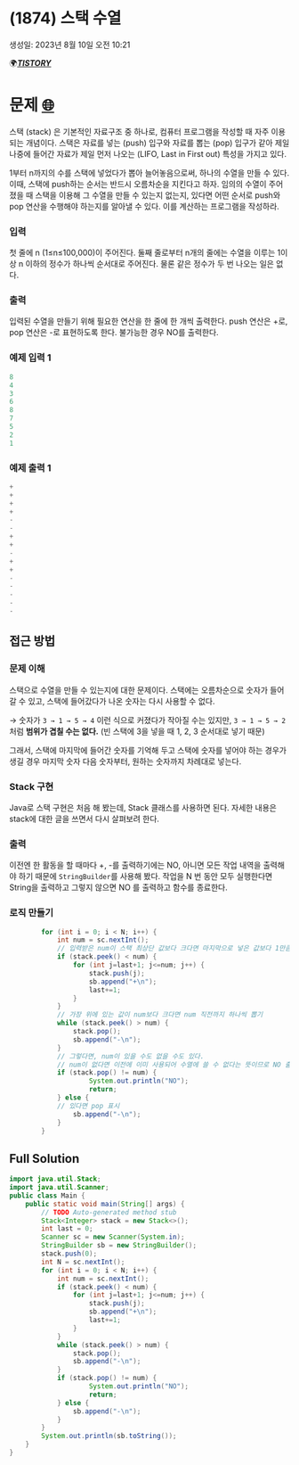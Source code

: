 # (1874) 스택 수열

생성일: 2023년 8월 10일 오전 10:21

🌍**_[TISTORY](http://letusgrow.tistory.com)_**

# 문제 [🌐](https://www.acmicpc.net/problem/1874)

스택 (stack) 은 기본적인 자료구조 중 하나로, 컴퓨터 프로그램을 작성할 때 자주 이용되는 개념이다. 스택은 자료를 넣는 (push) 입구와 자료를 뽑는 (pop) 입구가 같아 제일 나중에 들어간 자료가 제일 먼저 나오는 (LIFO, Last in First out) 특성을 가지고 있다.

1부터 n까지의 수를 스택에 넣었다가 뽑아 늘어놓음으로써, 하나의 수열을 만들 수 있다. 이때, 스택에 push하는 순서는 반드시 오름차순을 지킨다고 하자. 임의의 수열이 주어졌을 때 스택을 이용해 그 수열을 만들 수 있는지 없는지, 있다면 어떤 순서로 push와 pop 연산을 수행해야 하는지를 알아낼 수 있다. 이를 계산하는 프로그램을 작성하라.

### 입력

첫 줄에 n (1≤n≤100,000)이 주어진다. 둘째 줄로부터 n개의 줄에는 수열을 이루는 1이상 n 이하의 정수가 하나씩 순서대로 주어진다. 물론 같은 정수가 두 번 나오는 일은 없다.

### 출력

입력된 수열을 만들기 위해 필요한 연산을 한 줄에 한 개씩 출력한다. push 연산은 +로, pop 연산은 -로 표현하도록 한다. 불가능한 경우 NO를 출력한다.

### 예제 입력 1

```java
8
4
3
6
8
7
5
2
1
```

### 예제 출력 1

```java
+
+
+
+
-
-
+
+
-
+
+
-
-
-
-
-
```

## 접근 방법

### 문제 이해

스택으로 수열을 만들 수 있는지에 대한 문제이다. 스택에는 오름차순으로 숫자가 들어갈 수 있고, 스택에 들어갔다가 나온 숫자는 다시 사용할 수 없다.

→ 숫자가 `3 → 1 → 5 → 4` 이런 식으로 커졌다가 작아질 수는 있지만, `3 → 1 → 5 → 2` 처럼 **범위가 겹칠 수는 없다.** (빈 스택에 3을 넣을 때 1, 2, 3 순서대로 넣기 때문)

그래서, 스택에 마지막에 들어간 숫자를 기억해 두고 스택에 숫자를 넣어야 하는 경우가 생길 경우 마지막 숫자 다음 숫자부터, 원하는 숫자까지 차례대로 넣는다.

### Stack 구현

Java로 스택 구현은 처음 해 봤는데, Stack 클래스를 사용하면 된다. 자세한 내용은 stack에 대한 글을 쓰면서 다시 살펴보려 한다.

### 출력

이전엔 한 활동을 할 때마다 +, -를 출력하기에는 NO, 아니면 모든 작업 내역을 출력해야 하기 때문에 `StringBuilder`를 사용해 봤다. 작업을 N 번 동안 모두 실행한다면 String을 출력하고 그렇지 않으면 NO 를 출력하고 함수를 종료한다.

### 로직 만들기

```java
		for (int i = 0; i < N; i++) {
			int num = sc.nextInt();
			// 입력받은 num이 스택 최상단 값보다 크다면 마지막으로 넣은 값보다 1만큼 큰 값에서 num 까지 넣기
			if (stack.peek() < num) {
				for (int j=last+1; j<=num; j++) {
					stack.push(j);
					sb.append("+\n");
					last+=1;
				}
			}
			// 가장 위에 있는 값이 num보다 크다면 num 직전까지 하나씩 뽑기
			while (stack.peek() > num) {
				stack.pop();
				sb.append("-\n");
			}
			// 그렇다면, num이 있을 수도 없을 수도 있다.
			// num이 없다면 이전에 이미 사용되어 수열에 쓸 수 없다는 뜻이므로 NO 출력 후 return
			if (stack.pop() != num) {
					System.out.println("NO");
					return;
			} else {
			// 있다면 pop 표시
				sb.append("-\n");
			}
		}
```

## Full Solution

```java
import java.util.Stack;
import java.util.Scanner;
public class Main {
	public static void main(String[] args) {
		// TODO Auto-generated method stub
		Stack<Integer> stack = new Stack<>();
		int last = 0;
		Scanner sc = new Scanner(System.in);
		StringBuilder sb = new StringBuilder();
		stack.push(0);
		int N = sc.nextInt();
		for (int i = 0; i < N; i++) {
			int num = sc.nextInt();
			if (stack.peek() < num) {
				for (int j=last+1; j<=num; j++) {
					stack.push(j);
					sb.append("+\n");
					last+=1;
				}
			}
			while (stack.peek() > num) {
				stack.pop();
				sb.append("-\n");
			}
			if (stack.pop() != num) {
					System.out.println("NO");
					return;
			} else {
				sb.append("-\n");
			}
		}
		System.out.println(sb.toString());
	}
}
```

